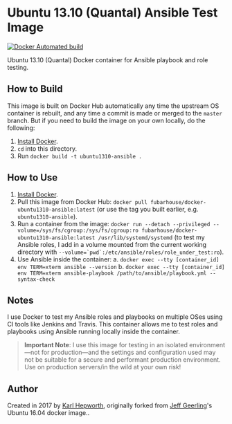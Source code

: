 # Ubuntu 13.10 (Quantal) Ansible Test Image

[![Docker Automated build](https://img.shields.io/docker/automated/fubarhouse/docker-ubuntu1310-ansible.svg?maxAge=2592000)](https://hub.docker.com/r/fubarhouse/docker-ubuntu1310-ansible/)

Ubuntu 13.10 (Quantal) Docker container for Ansible playbook and role testing.

## How to Build

This image is built on Docker Hub automatically any time the upstream OS container is rebuilt, and any time a commit is made or merged to the `master` branch. But if you need to build the image on your own locally, do the following:

  1. [Install Docker](https://docs.docker.com/engine/installation/).
  2. `cd` into this directory.
  3. Run `docker build -t ubuntu1310-ansible .`

## How to Use

  1. [Install Docker](https://docs.docker.com/engine/installation/).
  2. Pull this image from Docker Hub: `docker pull fubarhouse/docker-ubuntu1310-ansible:latest` (or use the tag you built earlier, e.g. `ubuntu1310-ansible`).
  3. Run a container from the image: `docker run --detach --privileged --volume=/sys/fs/cgroup:/sys/fs/cgroup:ro fubarhouse/docker-ubuntu1310-ansible:latest /usr/lib/systemd/systemd` (to test my Ansible roles, I add in a volume mounted from the current working directory with ``--volume=`pwd`:/etc/ansible/roles/role_under_test:ro``).
  4. Use Ansible inside the container:
    a. `docker exec --tty [container_id] env TERM=xterm ansible --version`
    b. `docker exec --tty [container_id] env TERM=xterm ansible-playbook /path/to/ansible/playbook.yml --syntax-check`

## Notes

I use Docker to test my Ansible roles and playbooks on multiple OSes using CI tools like Jenkins and Travis. This container allows me to test roles and playbooks using Ansible running locally inside the container.

> **Important Note**: I use this image for testing in an isolated environment—not for production—and the settings and configuration used may not be suitable for a secure and performant production environment. Use on production servers/in the wild at your own risk!

## Author

Created in 2017 by [Karl Hepworth](https://twitter.com/fubarhouse), originally forked from [Jeff Geerling](http://jeffgeerling.com/)'s Ubuntu 16.04 docker image..
